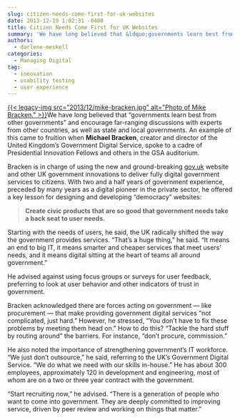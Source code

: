 ```yaml
---
slug: citizen-needs-come-first-for-uk-websites
date: 2013-12-19 1:02:31 -0400
title: Citizen Needs Come First for UK Websites
summary: 'We have long believed that &ldquo;governments learn best from other governments&rdquo; and encourage far-ranging discussions with experts from other countries, as well as state and local governments.  An example of  this came to fruition when Michael Bracken, creator and director of the United Kingdom’s Government Digital Service, spoke to'
authors:
  - darlene-meskell
categories:
  - Managing Digital
tag:
  - innovation
  - usability testing
  - user experience
---
```


<p dir="ltr">
  <a href="https://s3.amazonaws.com/digitalgov/_legacy-img/2013/12/mike-bracken.jpg">{{< legacy-img src="2013/12/mike-bracken.jpg" alt="Photo of Mike Bracken." >}}</a>We have long believed that “governments learn best from other governments” and encourage far-ranging discussions with experts from other countries, as well as state and local governments.  An example of  this came to fruition when <strong>Michael Bracken</strong>, creator and director of the United Kingdom’s Government Digital Service, spoke to a cadre of Presidential Innovation Fellows and others in the GSA auditorium.
</p>

<p dir="ltr">
  Bracken is in charge of using the new and ground-breaking <a href="http://www.gov.uk/">gov.uk</a> website and other UK government innovations to deliver fully digital government services to citizens.  With two and a half years of government experience, preceded by many years as a digital pioneer in the private sector, he offered a key lesson for designing and developing “democracy” websites:
</p>

> <p dir="ltr">
>   <strong>Create civic products that are so good that government needs take a back seat to user needs.</strong>
> </p>

<p dir="ltr">
  Starting with the needs of users, he said, the UK radically shifted the way the government provides services. “That’s a huge thing,” he said. “It means an end to big IT, it means smarter and cheaper services that meet users’ needs, and it means digital sitting at the heart of teams all around government.”
</p>

<p dir="ltr">
  He advised against using focus groups or surveys for user feedback, preferring to look at user behavior and other indicators of trust in government.
</p>

<p dir="ltr">
  Bracken acknowledged there are forces acting on government — like procurement — that make providing government digital services “not complicated, just hard.”  However, he stressed, “You don’t have to fix these problems by meeting them head on.”  How to do this? “Tackle the hard stuff by routing around” the barriers.  For instance, “don’t procure, commission.”
</p>

<p dir="ltr">
  He also noted the importance of strengthening government’s IT workforce.  “We just don’t outsource,” he said, referring to the UK’s Government Digital Service.  “We do what we need with our skills in-house.”  He has about 300 employees, approximately 120 in development and engineering, most of whom are on a two or three year contract with the government.
</p>

<p dir="ltr">
  “Start recruiting now,” he advised.  “There is a generation of people who want to come into government.  They are deeply committed to improving service, driven by peer review and working on things that matter.”
</p>